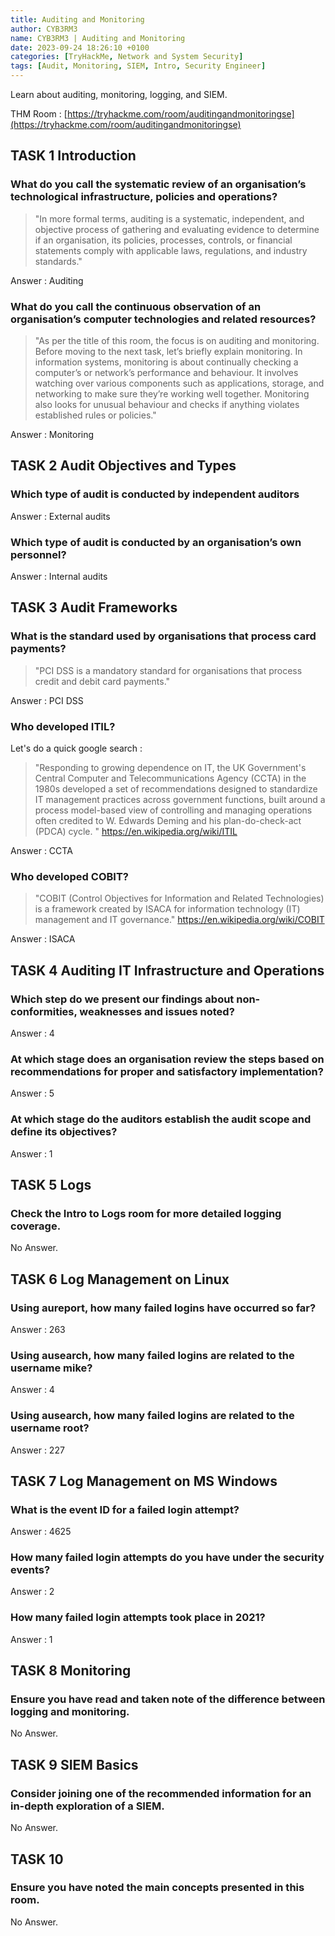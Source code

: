 ```yaml
---
title: Auditing and Monitoring
author: CYB3RM3
name: CYB3RM3 | Auditing and Monitoring
date: 2023-09-24 18:26:10 +0100
categories: [TryHackMe, Network and System Security]
tags: [Audit, Monitoring, SIEM, Intro, Security Engineer]
---
```


Learn about auditing, monitoring, logging, and SIEM.

THM Room : [https://tryhackme.com/room/auditingandmonitoringse](https://tryhackme.com/room/auditingandmonitoringse)


## TASK 1 Introduction
### What do you call the systematic review of an organisation’s technological infrastructure, policies and operations?

>"In more formal terms, auditing is a systematic, independent, and objective process of gathering and evaluating evidence to determine if an organisation, its policies, processes, controls, or financial statements comply with applicable laws, regulations, and industry standards."

Answer : Auditing

### What do you call the continuous observation of an organisation’s computer technologies and related resources?

>"As per the title of this room, the focus is on auditing and monitoring. Before moving to the next task, let’s briefly explain monitoring. In information systems, monitoring is about continually checking a computer’s or network’s performance and behaviour. It involves watching over various components such as applications, storage, and networking to make sure they’re working well together. Monitoring also looks for unusual behaviour and checks if anything violates established rules or policies."

Answer : Monitoring

## TASK 2 Audit Objectives and Types
### Which type of audit is conducted by independent auditors
Answer : External audits

### Which type of audit is conducted by an organisation’s own personnel?
Answer : Internal audits

## TASK 3 Audit Frameworks
### What is the standard used by organisations that process card payments?

>"PCI DSS is a mandatory standard for organisations that process credit and debit card payments."

Answer : PCI DSS

### Who developed ITIL?
Let's  do a quick google search :  

>"Responding to growing dependence on IT, the UK Government's Central Computer and Telecommunications Agency (CCTA) in the 1980s developed a set of recommendations designed to standardize IT management practices across government functions, built around a process model-based view of controlling and managing operations often credited to W. Edwards Deming and his plan-do-check-act (PDCA) cycle. " <https://en.wikipedia.org/wiki/ITIL>

Answer : CCTA

### Who developed COBIT?

>"COBIT (Control Objectives for Information and Related Technologies) is a framework created by ISACA for information technology (IT) management and IT governance." <https://en.wikipedia.org/wiki/COBIT>


Answer : ISACA 

## TASK 4 Auditing IT Infrastructure and Operations
### Which step do we present our findings about non-conformities, weaknesses and issues noted?
Answer : 4

### At which stage does an organisation review the steps based on recommendations for proper and satisfactory implementation?
Answer : 5

### At which stage do the auditors establish the audit scope and define its objectives?
Answer : 1

## TASK 5 Logs
###  Check the Intro to Logs room for more detailed logging coverage. 
No Answer.

## TASK 6 Log Management on Linux
### Using aureport, how many failed logins have occurred so far?
Answer : 263

### Using ausearch, how many failed logins are related to the username mike?
Answer : 4

### Using ausearch, how many failed logins are related to the username root?
Answer : 227

## TASK 7 Log Management on MS Windows
### What is the event ID for a failed login attempt?
Answer : 4625

### How many failed login attempts do you have under the security events?
Answer : 2

### How many failed login attempts took place in 2021?
Answer : 1

## TASK 8 Monitoring
###  Ensure you have read and taken note of the difference between logging and monitoring. 
No Answer.

## TASK 9 SIEM Basics
### Consider joining one of the recommended information for an in-depth exploration of a SIEM. 
No Answer.

## TASK 10 
### Ensure you have noted the main concepts presented in this room.
No Answer.